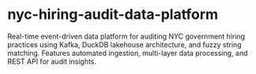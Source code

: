 # nyc-hiring-audit-data-platform
Real-time event-driven data platform for auditing NYC government hiring practices using Kafka, DuckDB lakehouse architecture, and fuzzy string matching. Features automated ingestion, multi-layer data processing, and REST API for audit insights.
